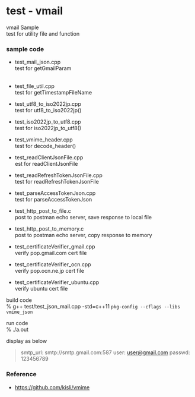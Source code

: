 test - vmail
===============

vmail Sample <br/>
test for utility file and function <br/>

### sample code 
- test_mail_json.cpp <br/>
test for getGmailParam <br/> <br/>
- test_file_util.cpp <br/>
test for getTimestampFileName <br/>

- test_utf8_to_iso2022jp.cpp <br/>
test for utf8_to_iso2022jp() <br/>
- test_iso2022jp_to_utf8.cpp <br/>
test for iso2022jp_to_utf8() <br/>
- test_vmime_header.cpp <br/>
test for decode_header() <br/>

- test_readClientJsonFile.cpp <br/>
est for readClientJsonFile <br/>
- test_readRefreshTokenJsonFile.cpp <br/>
test for readRefreshTokenJsonFile <br/>
- test_parseAccessTokenJson.cpp <br/>
test for parseAccessTokenJson <br/>

- test_http_post_to_file.c <br/>
post to postman echo server,  save response to local file <br/>
- test_http_post_to_memory.c <br/>
post to postman echo server,  copy response to memory  <br/>

- test_certificateVerifier_gmail.cpp <br/>
verify pop.gmail.com cert file <br/>
- test_certificateVerifier_ocn.cpp <br/>
verify pop.ocn.ne.jp cert file <br/>
- test_certificateVerifier_ubuntu.cpp <br/>
verify ubuntu cert file <br/>


build code <br/>
  % g++ test/test_json_mail.cpp -std=c++11 `pkg-config --cflags --libs vmime_json` <br/>  

run code <br/>
% ./a.out

display as below <br/>
> smtp_url: smtp://smtp.gmail.com:587
> user: user@gmail.com
> passwd: 123456789


### Reference <br/>
- https://github.com/kisli/vmime

